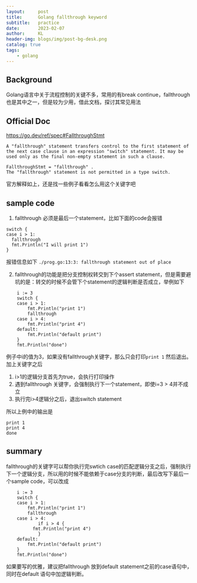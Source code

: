 ```yaml
---
layout:     post 
title:      Golang fallthrough keyword
subtitle:   practice
date:       2023-02-07             
author:     KL                  
header-img: blogs/img/post-bg-desk.png    
catalog: true                      
tags:                            
    - golang
---
```


## Background
Golang语言中关于流程控制的关键不多，常用的有break continue，fallthrough 也是其中之一，但是较为少用，借此文档，探讨其常见用法

## Official Doc
https://go.dev/ref/spec#FallthroughStmt 
```
A "fallthrough" statement transfers control to the first statement of the next case clause in an expression "switch" statement. It may be used only as the final non-empty statement in such a clause.

FallthroughStmt = "fallthrough" .
The "fallthrough" statement is not permitted in a type switch.
```
官方解释如上，还是找一些例子看看怎么用这个关键字吧

## sample code
1. fallthrough 必须是最后一个statement，比如下面的code会报错
```
switch {
case i > 1:
  fallthrough
  fmt.Println("I will print 1")
}
```
报错信息如下
`./prog.go:13:3: fallthrough statement out of place`

2. fallthrough的功能是把分支控制权转交到下个assert statement，但是需要避坑的是：转交的时候不会管下个statement的逻辑判断是否成立，举例如下
```
	i := 3
	switch {
	case i > 1:
		fmt.Println("print 1")
		fallthrough
	case i > 4:
		fmt.Println("print 4")
	default:
		fmt.Println("default print")
	}
	fmt.Println("done")
```
例子中i的值为3，如果没有fallthrough关键字，那么只会打印`print 1` 然后退出。
加上关键字之后
1) i>1的逻辑分支首先为true，会执行打印操作
2) 遇到fallthrough 关键字，会强制执行下一个statement，即使i=3 > 4并不成立
3) 执行完i>4逻辑分之后，退出switch statement

所以上例中的输出是
```
print 1
print 4
done
```

## summary
fallthrough的关键字可以帮你执行完swtich case的匹配逻辑分支之后，强制执行下一个逻辑分支，所以用的时候不能依赖于case分支的判断，最后改写下最后一个sample code，可以改成
```
	i := 3
	switch {
	case i > 1:
		fmt.Println("print 1")
		fallthrough
	case i > 4:
	        if i > 4 {
		  fmt.Println("print 4")
	        }
	default:
		fmt.Println("default print")
	}
	fmt.Println("done")
```
如果要写的优雅，建议把fallthrough 放到default statement之前的case语句中，同时在default 语句中加逻辑判断。
